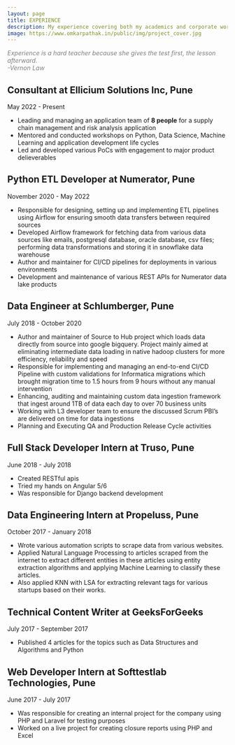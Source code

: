 ```yaml
---
layout: page
title: EXPERIENCE
description: My experience covering both my academics and corporate world
image: https://www.omkarpathak.in/public/img/project_cover.jpg
---
```


<i style="color: gray">Experience is a hard teacher because she gives the test first, the lesson afterward.</i><br>
<i style="color: gray">-Vernon Law</i>

## Consultant at Ellicium Solutions Inc, Pune
May 2022 - Present

- Leading and managing an application team of **8 people** for a supply chain management and risk analysis application
- Mentored and conducted workshops on Python, Data Science, Machine Learning and application development life cycles
- Led and developed various PoCs with engagement to major product delieverables

## Python ETL Developer at Numerator, Pune
November 2020 - May 2022

  - Responsible for designing, setting up and implementing ETL pipelines using Airflow for ensuring smooth data transfers between required sources
  - Developed Airflow framework for fetching data from various data sources like emails, postgresql database, oracle database, csv files; performing data transformations and storing it in snowflake data warehouse
  - Author and maintainer for CI/CD pipelines for deployments in various environments
  - Development and maintenance of various REST APIs for Numerator data lake products

## Data Engineer at Schlumberger, Pune
July 2018 - October 2020

  - Author and maintainer of Source to Hub project which loads data directly from source into google bigquery. Project mainly aimed at eliminating intermediate data loading in native hadoop clusters for more efficiency, reliability and speed
  - Responsible for implementing and managing an end-to-end CI/CD Pipeline with custom validations for Informatica migrations which brought migration time to 1.5 hours from 9 hours without any manual intervention
  - Enhancing, auditing and maintaining custom data ingestion framework that ingest around 1TB of data each day to over 70 business units
  - Working with L3 developer team to ensure the discussed Scrum PBI’s are delivered on time for data ingestions
  - Planning and Executing QA and Production Release Cycle activities


## Full Stack Developer Intern at Truso, Pune
June 2018 - July 2018

  - Created RESTful apis
  - Tried my hands on Angular 5/6
  - Was responsible for Django backend development


## Data Engineering Intern at Propeluss, Pune
October 2017 - January 2018

  - Wrote various automation scripts to scrape data from various websites.
  - Applied Natural Language Processing to articles scraped from the internet to extract different entities in these articles using entity extraction algorithms and applying Machine Learning to classify these articles.
  - Also applied KNN with LSA for extracting relevant tags for various startups based on their works.


## Technical Content Writer at GeeksForGeeks
July 2017 - September 2017

  - Published 4 articles for the topics such as Data Structures and Algorithms and Python


## Web Developer Intern at Softtestlab Technologies, Pune
June 2017 - July 2017

  - Was responsible for creating an internal project for the company using PHP and Laravel for testing purposes
  - Worked on a live project for creating closure reports using PHP and Excel
